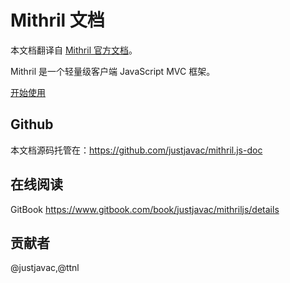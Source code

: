 ﻿# Mithril 文档

本文档翻译自 [Mithril 官方文档](http://mithril.js.org/getting-started.html)。

Mithril 是一个轻量级客户端 JavaScript MVC 框架。

[开始使用](https://justjavac.gitbooks.io/mithriljs/content/content/getting-started.html)

## Github

本文档源码托管在：https://github.com/justjavac/mithril.js-doc

## 在线阅读

GitBook https://www.gitbook.com/book/justjavac/mithriljs/details

## 贡献者

@justjavac,@ttnl